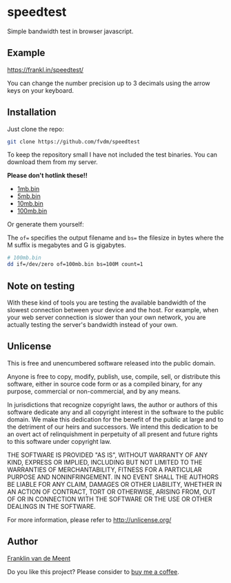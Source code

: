 speedtest
=========

Simple bandwidth test in browser javascript.


Example
-------

<https://frankl.in/speedtest/>

You can change the number precision up to 3 decimals using the arrow
keys on your keyboard.


Installation
------------

Just clone the repo:

```sh
git clone https://github.com/fvdm/speedtest
```

To keep the repository small I have not included the test binaries.
You can download them from my server.

**Please don't hotlink these!!**

* [1mb.bin](https://frankl.in/speedtest/1mb.bin)
* [5mb.bin](https://frankl.in/speedtest/5mb.bin)
* [10mb.bin](https://frankl.in/speedtest/10mb.bin)
* [100mb.bin](https://frankl.in/speedtest/100mb.bin)

Or generate them yourself:

The `of=` specifies the output filename and `bs=` the filesize in bytes
where the M suffix is megabytes and G is gigabytes.

```sh
# 100mb.bin
dd if=/dev/zero of=100mb.bin bs=100M count=1
```


Note on testing
---------------

With these kind of tools you are testing the available bandwidth of
the slowest connection between your device and the host. For example,
when your web server connection is slower than your own network, you
are actually testing the server's bandwidth instead of your own.


Unlicense
---------

This is free and unencumbered software released into the public domain.

Anyone is free to copy, modify, publish, use, compile, sell, or
distribute this software, either in source code form or as a compiled
binary, for any purpose, commercial or non-commercial, and by any
means.

In jurisdictions that recognize copyright laws, the author or authors
of this software dedicate any and all copyright interest in the
software to the public domain. We make this dedication for the benefit
of the public at large and to the detriment of our heirs and
successors. We intend this dedication to be an overt act of
relinquishment in perpetuity of all present and future rights to this
software under copyright law.

THE SOFTWARE IS PROVIDED "AS IS", WITHOUT WARRANTY OF ANY KIND,
EXPRESS OR IMPLIED, INCLUDING BUT NOT LIMITED TO THE WARRANTIES OF
MERCHANTABILITY, FITNESS FOR A PARTICULAR PURPOSE AND NONINFRINGEMENT.
IN NO EVENT SHALL THE AUTHORS BE LIABLE FOR ANY CLAIM, DAMAGES OR
OTHER LIABILITY, WHETHER IN AN ACTION OF CONTRACT, TORT OR OTHERWISE,
ARISING FROM, OUT OF OR IN CONNECTION WITH THE SOFTWARE OR THE USE OR
OTHER DEALINGS IN THE SOFTWARE.

For more information, please refer to <http://unlicense.org/>


Author
------

[Franklin van de Meent](https://frankl.in)

Do you like this project?
Please consider to [buy me a coffee](https://ko-fi.com/franklin).
